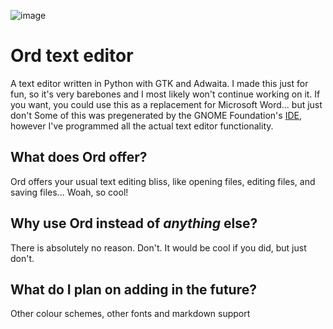 ![image](https://github.com/user-attachments/assets/3cc43d95-6dea-4285-ba6f-6a0b6c92ebbd)
# Ord text editor
A text editor written in Python with GTK and Adwaita. I made this just for fun, so it's very barebones and I most likely won't continue working on it. If you want, you could use this as a replacement for Microsoft Word... but just don't
Some of this was pregenerated by the GNOME Foundation's [IDE](https://apps.gnome.org/Builder/), however I've programmed all the actual text editor functionality.

## What does Ord offer? 
Ord offers your usual text editing bliss, like opening files, editing files, and saving files... Woah, so cool!

## Why use Ord instead of *anything* else?
There is absolutely no reason. Don't. It would be cool if you did, but just don't.

## What do I plan on adding in the future?
Other colour schemes, other fonts and markdown support
